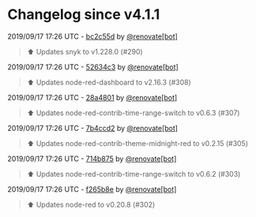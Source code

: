 # Changelog since v4.1.1

2019/09/17 17:26 UTC - [bc2c55d](https://github.com/hassio-addons/addon-node-red/commit/bc2c55df413bb360ccf5400192861e99028818ca) by [@renovate[bot]](https://github.com/apps/renovate)
> :arrow_up: Updates snyk to v1.228.0 (#290) 

2019/09/17 17:26 UTC - [52634c3](https://github.com/hassio-addons/addon-node-red/commit/52634c34cf4284cb0de785d0dcd20a3250e5e928) by [@renovate[bot]](https://github.com/apps/renovate)
> :arrow_up: Updates node-red-dashboard to v2.16.3 (#308) 

2019/09/17 17:26 UTC - [28a4801](https://github.com/hassio-addons/addon-node-red/commit/28a480174e200f5866fac3538f1978689c82508b) by [@renovate[bot]](https://github.com/apps/renovate)
> :arrow_up: Updates node-red-contrib-time-range-switch to v0.6.3 (#307) 

2019/09/17 17:26 UTC - [7b4ccd2](https://github.com/hassio-addons/addon-node-red/commit/7b4ccd22bf3e247068de3fafa3e1724a965e3151) by [@renovate[bot]](https://github.com/apps/renovate)
> :arrow_up: Updates node-red-contrib-theme-midnight-red to v0.2.15 (#305) 

2019/09/17 17:26 UTC - [714b875](https://github.com/hassio-addons/addon-node-red/commit/714b8753fa14d60574120e1b874f3daa6f401717) by [@renovate[bot]](https://github.com/apps/renovate)
> :arrow_up: Updates node-red-contrib-time-range-switch to v0.6.2 (#303) 

2019/09/17 17:26 UTC - [f265b8e](https://github.com/hassio-addons/addon-node-red/commit/f265b8e5310d7e5d137bb5be189222d127a2a0ad) by [@renovate[bot]](https://github.com/apps/renovate)
> :arrow_up: Updates node-red to v0.20.8 (#302) 

